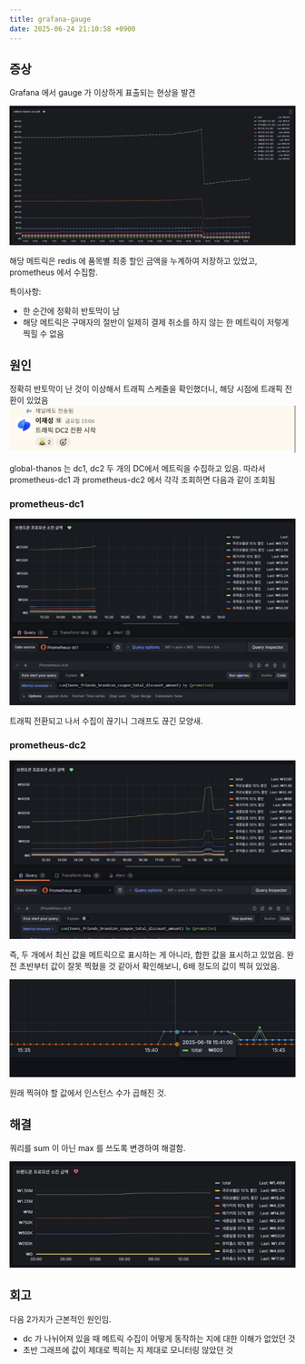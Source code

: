 ```yaml
---
title: grafana-gauge
date: 2025-06-24 21:10:58 +0900
---
```


## 증상

Grafana 에서 gauge 가 이상하게 표출되는 현상을 발견

![](.2025-06-24-grafana-gauge_images/e3b3b0b2.png)

해당 메트릭은 redis 에 품목별 최종 할인 금액을 누계하여 저장하고 있었고, prometheus 에서 수집함.

특이사항:

- 한 순간에 정확히 반토막이 남
- 해당 메트릭은 구매자의 절반이 일제히 결제 취소를 하지 않는 한 메트릭이 저렇게 찍힐 수 없음

## 원인

정확히 반토막이 난 것이 이상해서 트래픽 스케줄을 확인했더니, 해당 시점에 트래픽 전환이 있었음
![](.2025-06-24-grafana-gauge_images/2832fd81.png)

global-thanos 는 dc1, dc2 두 개의 DC에서 메트릭을 수집하고 있음. 따라서 prometheus-dc1 과 prometheus-dc2 에서 각각 조회하면 다음과 같이 조회됨

### prometheus-dc1
![](.2025-06-24-grafana-gauge_images/fed4a304.png)

트래픽 전환되고 나서 수집이 끊기니 그래프도 끊긴 모양새.

### prometheus-dc2
![](.2025-06-24-grafana-gauge_images/2d94ea6b.png)


즉, 두 개에서 최신 값을 메트릭으로 표시하는 게 아니라, 합한 값을 표시하고 있었음.
완전 초반부터 값이 잘못 찍혔을 것 같아서 확인해보니, 6배 정도의 값이 찍혀 있었음.

![](.2025-06-24-grafana-gauge_images/bd54cc1f.png)

원래 찍혀야 할 값에서 인스턴스 수가 곱해진 것.

## 해결

쿼리를 sum 이 아닌 max 를 쓰도록 변경하여 해결함.

![](.2025-06-24-grafana-gauge_images/bc6d3fb2.png)

## 회고

다음 2가지가 근본적인 원인임.
- dc 가 나뉘어져 있을 때 메트릭 수집이 어떻게 동작하는 지에 대한 이해가 없었던 것
- 초반 그래프에 값이 제대로 찍히는 지 제대로 모니터링 않았던 것
